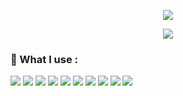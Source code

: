 <p align="center">
  <img src="https://readme-typing-svg.demolab.com?size=30&duration=2000&pause=10000&color=A0A0A0&center=true&vCenter=true&width=600&font=Fira%20Code&lines=%F0%9F%91%8B+Welcome to my Github Profile+%F0%9F%91%A8%E2%80%8D%F0%9F%8E%93"/>
</p>
<p align="center">
  <img src="https://readme-typing-svg.demolab.com/?font=Fira%20Code&center=true&width=640&color=A0A0A0&vCenter=true&pause=1000&duration=3000&size=22&lines=IT-Student;Passionate%20about%20Homelab%20and%20IT%20Network;And%20also%20a%20CTF%20player"/>
</p>

### 🔧 What I use :
![](https://img.shields.io/badge/OS-Linux-informational?style=flat&logo=linux&logoColor=white&color=FCC624)
![](https://img.shields.io/badge/OS-Ubuntu-informational?style=flat&logo=ubuntu&logoColor=white&color=E95420)
![](https://custom-icon-badges.demolab.com/badge/OS-Windows-informational?style=flat&logo=windows11&logoColor=white&color=0078D6)
![](https://custom-icon-badges.demolab.com/badge/Firewall-Pfsense-informational?style=flat&logo=pfsense&logoColor=white&color=0078D6)
![](https://custom-icon-badges.demolab.com/badge/Hypervisor-Proxmox-informational?style=flat&logo=proxmox&logoColor=white&color=E95420)
![](https://custom-icon-badges.demolab.com/badge/Nas-TrueNasScale-informational?style=flat&logo=truenas&logoColor=white&color=0078D6)
![](https://custom-icon-badges.demolab.com/badge/Reverse_Proxy-Traefik-informational?style=flat&logo=traefik&logoColor=white&color=0078D6)
![](https://img.shields.io/badge/Containerisation-Docker-informational?style=flat&logo=docker&logoColor=white&color=0078D6)
![](https://custom-icon-badges.demolab.com/badge/Container_Management-Portainer-informational?style=flat&logo=portainer&logoColor=white&color=0078D6)
![](https://custom-icon-badges.demolab.com/badge/Dns-Cloudflare-informational?style=flat&logo=cloudflare&logoColor=white&color=E95420)
<!--
**TomyThePingu/TomyThePingu** is a ✨ _special_ ✨ repository because its `README.md` (this file) appears on your GitHub profile.

Here are some ideas to get you started:

- 🔭 I’m currently working on ...
- 🌱 I’m currently learning ...
- 👯 I’m looking to collaborate on ...
- 🤔 I’m looking for help with ...
- 💬 Ask me about ...
- 📫 How to reach me: ...
- 😄 Pronouns: ...
- ⚡ Fun fact: ...
-->
